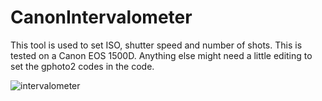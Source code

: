 # CanonIntervalometer

This tool is used to set ISO, shutter speed and number of shots. This is tested on a Canon EOS 1500D. Anything else might need a little editing to set the gphoto2 codes in the code.

![intervalometer](https://user-images.githubusercontent.com/29486635/115122356-18ed7e00-9fd5-11eb-9f41-411b6bab90e8.png)
